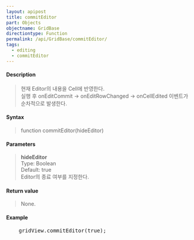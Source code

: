 ```yaml
---
layout: apipost
title: commitEditor
part: Objects
objectname: GridBase
directiontype: Function
permalink: /api/GridBase/commitEditor/
tags:
  - editing
  - commitEditor
---
```



#### Description

> 현재 Editor의 내용을 Cell에 반영한다.  
> 실행 후 onEditCommit -> onEditRowChanged -> onCellEdited 이벤트가 순차적으로 발생한다.

#### Syntax

> function commitEditor(hideEditor)  

#### Parameters

> **hideEditor**  
> Type: Boolean  
> Default: true  
> Editor의 종료 여부를 지정한다.

#### Return value

> None.

#### Example

<pre class="prettyprint">
    gridView.commitEditor(true);
</pre>




